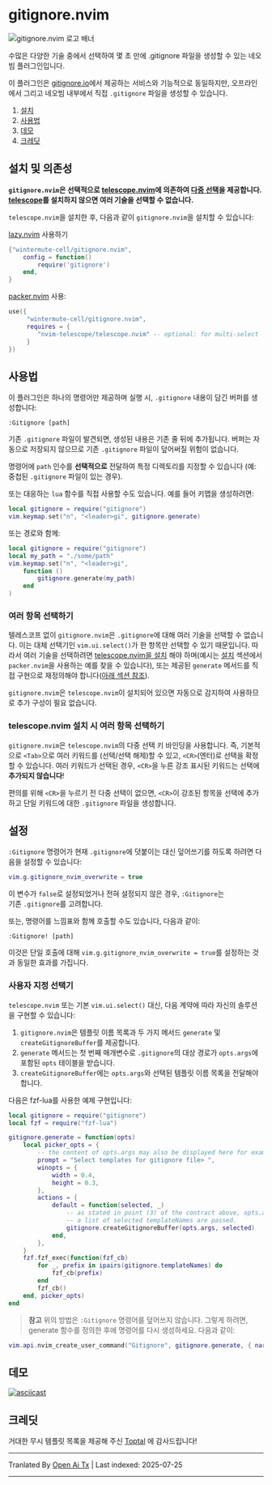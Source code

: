 <!-- LTeX: language=en-US -->
# gitignore.nvim
![gitignore.nvim 로고 배너](https://github.com/wintermute-cell/gitignore.nvim/blob/resources/_resources/banner.webp)

수많은 다양한 기술 중에서 선택하여 몇 초 만에 .gitignore 파일을 생성할 수 있는 네오빔 플러그인입니다.

이 플러그인은 [gitignore.io](https://www.toptal.com/developers/gitignore/)에서 제공하는 서비스와 기능적으로 동일하지만, 오프라인에서 그리고 네오빔 내부에서 직접 `.gitignore` 파일을 생성할 수 있습니다.

1. [설치](#installation--dependencies)
2. [사용법](#usage)
3. [데모](#demo)
4. [크레딧](#credits)

## 설치 및 의존성
**`gitignore.nvim`은 선택적으로 [telescope.nvim](https://github.com/nvim-telescope/telescope.nvim)에 의존하여 [다중 선택](#selecting-multiple-items)을 제공합니다. [telescope](https://github.com/nvim-telescope/telescope.nvim#installation)를 설치하지 않으면 여러 기술을 선택할 수 없습니다.**

`telescope.nvim`을 설치한 후, 다음과 같이 `gitignore.nvim`을 설치할 수 있습니다:

[lazy.nvim](https://github.com/folke/lazy.nvim) 사용하기







```lua
{"wintermute-cell/gitignore.nvim",
    config = function()
        require('gitignore')
    end,
}
```

[packer.nvim](https://github.com/wbthomason/packer.nvim) 사용:
```lua
use({
     "wintermute-cell/gitignore.nvim",
     requires = {
        "nvim-telescope/telescope.nvim" -- optional: for multi-select
     }
})
```

## 사용법
이 플러그인은 하나의 명령어만 제공하며 실행 시,
`.gitignore` 내용이 담긴 버퍼를 생성합니다:
```
:Gitignore [path]
```
기존 `.gitignore` 파일이 발견되면, 생성된 내용은 기존 줄 뒤에 추가됩니다. 버퍼는 자동으로 저장되지 않으므로 기존 `.gitignore` 파일이 덮어써질 위험이 없습니다.

명령어에 `path` 인수를 **선택적으로** 전달하여 특정 디렉토리를 지정할 수 있습니다 (예: 중첩된 `.gitignore` 파일이 있는 경우).

또는 대응하는 `lua` 함수를 직접 사용할 수도 있습니다. 예를 들어 키맵을 생성하려면:




```lua
local gitignore = require("gitignore")
vim.keymap.set("n", "<leader>gi", gitignore.generate)
```
또는 경로와 함께:

```lua
local gitignore = require("gitignore")
local my_path = "./some/path"
vim.keymap.set("n", "<leader>gi",
    function ()
        gitignore.generate(my_path)
    end
)
```
### 여러 항목 선택하기
텔레스코프 없이 `gitignore.nvim`은 `.gitignore`에 대해 여러
기술을 선택할 수 없습니다. 이는 대체 선택기인 `vim.ui.select()`가
한 항목만 선택할 수 있기 때문입니다.
따라서 여러 기술을 선택하려면
[telescope.nvim을 설치](https://github.com/nvim-telescope/telescope.nvim#installation)
해야 하며(예시는
[설치](#installation--dependencies) 섹션에서 `packer.nvim`을 사용하는 예를 찾을 수 있습니다),
또는 제공된 `generate` 메서드를 직접 구현으로
재정의해야 합니다([아래 섹션 참조](#custom-picker)).

`gitignore.nvim`은 `telescope.nvim`이 설치되어 있으면 자동으로 감지하여
사용하므로 추가 구성이 필요 없습니다.

### telescope.nvim 설치 시 여러 항목 선택하기
`gitignore.nvim`은 `telescope.nvim`의 다중 선택 키 바인딩을 사용합니다.
즉, 기본적으로 `<Tab>`으로 여러 키워드를 (선택/선택 해제)할 수 있고,
`<CR>`(엔터)로 선택을 확정할 수 있습니다.
여러 키워드가 선택된 경우, `<CR>`을 누른 강조 표시된 키워드는
선택에 **추가되지 않습니다**!

편의를 위해 `<CR>`을 누르기 전 다중 선택이 없으면,
`<CR>`이 강조된 항목을 선택에 추가하고 단일 키워드에 대한
`.gitignore` 파일을 생성합니다.

## 설정
`:Gitignore` 명령어가 현재 `.gitignore`에 덧붙이는 대신
덮어쓰기를 하도록 하려면 다음을 설정할 수 있습니다:


```lua
vim.g.gitignore_nvim_overwrite = true
```
이 변수가 `false`로 설정되었거나 전혀 설정되지 않은 경우, `:Gitignore`는  
기존 `.gitignore`를 고려합니다.  

또는, 명령어를 느낌표와 함께 호출할 수도 있습니다, 다음과 같이:
```
:Gitignore! [path]
```
이것은 단일 호출에 대해 `vim.g.gitignore_nvim_overwrite = true`를 설정하는 것과 동일한 효과를 가집니다.

### 사용자 지정 선택기

`telescope.nvim` 또는 기본 `vim.ui.select()` 대신,
다음 계약에 따라 자신의 솔루션을 구현할 수 있습니다:
1. `gitignore.nvim`은 템플릿 이름 목록과 두 가지 메서드 `generate` 및 `createGitignoreBuffer`를 제공합니다.
2. `generate` 메서드는 첫 번째 매개변수로 `.gitignore`의 대상 경로가 `opts.args`에 포함된 `opts` 테이블을 받습니다.
3. `createGitignoreBuffer`에는 `opts.args`와 선택된 템플릿 이름 목록을 전달해야 합니다.

다음은 fzf-lua를 사용한 예제 구현입니다:
```lua
local gitignore = require("gitignore")
local fzf = require("fzf-lua")

gitignore.generate = function(opts)
    local picker_opts = {
        -- the content of opts.args may also be displayed here for example.
        prompt = "Select templates for gitignore file> ",
        winopts = {
            width = 0.4,
            height = 0.3,
        },
        actions = {
            default = function(selected, _)
                -- as stated in point (3) of the contract above, opts.args and
                -- a list of selected templateNames are passed.
                gitignore.createGitignoreBuffer(opts.args, selected)
            end,
        },
    }
    fzf.fzf_exec(function(fzf_cb)
        for _, prefix in ipairs(gitignore.templateNames) do
            fzf_cb(prefix)
        end
        fzf_cb()
    end, picker_opts)
end
```
> __참고__
> 위의 방법은 `:Gitignore` 명령어를 덮어쓰지 않습니다.
> 그렇게 하려면, generate 함수를 정의한 후에 명령어를 다시 생성하세요.
> 다음과 같이:
```lua
vim.api.nvim_create_user_command("Gitignore", gitignore.generate, { nargs = "?", complete = "file" })
```

## 데모
[![asciicast](https://asciinema.org/a/GOHXDt4kYsR8pzrxTEOIridTf.svg)](https://asciinema.org/a/GOHXDt4kYsR8pzrxTEOIridTf)

## 크레딧
거대한 무시 템플릿 목록을 제공해 주신 [Toptal](https://github.com/toptal/gitignore) 에 감사드립니다!



---

Tranlated By [Open Ai Tx](https://github.com/OpenAiTx/OpenAiTx) | Last indexed: 2025-07-25

---